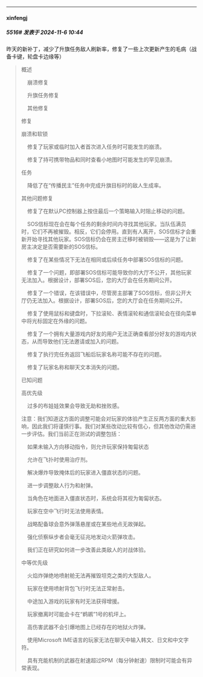 ﻿
*****

####  xinfengj  
##### 5516#       发表于 2024-11-6 10:44

昨天的新补丁，减少了升旗任务敌人刷新率，修复了一些上次更新产生的毛病（战备卡键，轮盘卡边缘等） <blockquote>概述

    崩溃修复

    升旗任务修复

    其他修复

修复

崩溃和软锁

    修复了玩家或临时加入者首次进入任务时可能发生的崩溃。

    修复了持可携带物品和同时查看小地图时可能发生的罕见崩溃。

任务

    降低了在“传播民主”任务中完成升旗目标时的敌人生成率。

其他问题修复

    修复了在默认PC控制器上按住最后一个策略输入时阻止移动的问题。

    SOS信标现在会在每个任务的剩余时间内寻找其他玩家。当队伍满员时，它们不再被摧毁。相反，它们会停用。直到有人离开，SOS信标才会重新开始寻找其他玩家。SOS信标仍会在房主迁移时被销毁——这是为了让新房主决定是否需要新的SOS信标。

    修复了在某些情况下无法在相同或后续任务中部署SOS信标的问题。

    修复了一个问题，即部署SOS信标可能导致你的大厅不公开，其他玩家无法加入。根据设计，部署SOS后，您的大厅会在任务期间公开。

    修复了一个错误，在该错误中，尽管房主部署了SOS信标，但非公开大厅仍无法加入。根据设计，部署SOS后，您的大厅会在任务期间公开。

    修复了使用鼠标和键盘时，下拉滚轮、表情滚轮和通信滚轮会在径向菜单中将光标固定在外缘的问题。

    修复了一个拥有大量游戏内好友的用户无法正确查看部分好友的游戏内状态，从而导致他们无法邀请或加入的问题。

    修复了执行完任务返回飞船后玩家名称可能不存在的问题。

    修复了玩家名称和聊天文本消失的问题。

已知问题

高优先级

    过多的布娃娃效果会导致无助和挫败感。

注意：我们知道这方面的调整可能会对玩家的体验产生正反两方面的重大影响，因此我们将谨慎行事。我们对某些改动比较有信心，但其他改动仍需进一步评估。我们当前正在测试的调整包括：

    如果未输入方向移动指令，则允许玩家保持匍匐状态

    允许在飞扑时使用治疗剂。

    解决爆炸导致掩体后的玩家进入僵直状态的问题。

    进一步调整敌人行为和射弹。

    当角色在地面进入僵直状态时，系统会将其视为匍匐状态。

    玩家在空中飞行时无法使用表情。

    战略配备球会意外弹落悬崖或在某些地点无故弹起。

    强化侦察纵步者会毫无征兆地发动火箭弹攻击。

    我们正在研究如何进一步改善此类敌人的对战体验。

中等优先级

    火焰炸弹绝地喷射舱无法再摧毁坦克之类的大型敌人。

    玩家在使用喷射背包飞行时无法正常射击。

    中途加入游戏的玩家有时无法获得增援。

    玩家撤离时可能会卡在“鹈鹕”1号的机坪上。

    高伤害武器不会引爆地图上已经存在的地狱火炸弹。

    使用Microsoft IME语言的玩家无法在聊天中输入韩文、日文和中文字符。

    具有充能机制的武器在射速超过RPM（每分钟射速）限制时可能会有异常表现。</blockquote>

